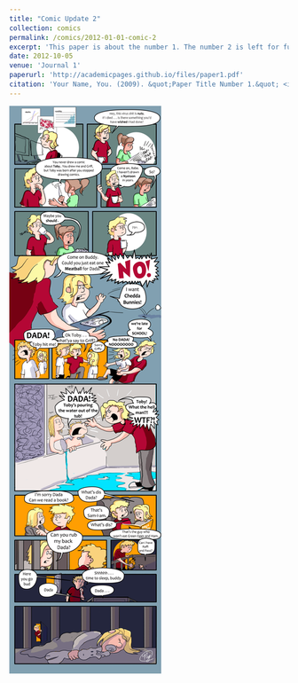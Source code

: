 ```yaml
---
title: "Comic Update 2"
collection: comics
permalink: /comics/2012-01-01-comic-2
excerpt: 'This paper is about the number 1. The number 2 is left for future work.'
date: 2012-10-05
venue: 'Journal 1'
paperurl: 'http://academicpages.github.io/files/paper1.pdf'
citation: 'Your Name, You. (2009). &quot;Paper Title Number 1.&quot; <i>Journal 1</i>. 1(1).'
---
```




![TobyToon](../images/comics/nyetoon/nyetoon_TobyToon_6.5.20_final-1.png)
